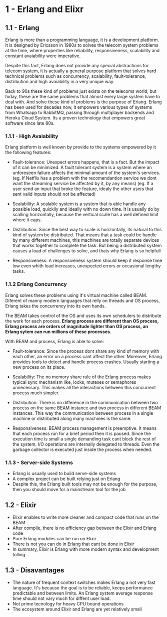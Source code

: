 # 1 - Erlang and Elixr

## 1.1 - Erlang

Erlang is more than a programming language, it is a development platform. It is designed by Ericsson in 1980s to solves the telecom system problems at the time, where properties like reliability, responsiveness, scalability and constant avaiability were imperative.

Despite this fact, Erlang does not provide any special abstractions for telecom system, it is actually a general purpose platform that solves hard technical problems such as concurrency, scalability, fault-tolerance, distribution and high avaiability in a very unique way.

Back to 90s these kind of problems just exists on the telecoms world, but today, these are the same problems that almost every large system have to deal with. And solve these kind of problems is the purpose of Erlang. Erlang has been used for decades now, it empowers various types of systems from Whatsapp to RabbitMQ, passing through multiplayer backends and Heroku Cloud System. Its a proven technology that empowers great software since late 80s.

### 1.1.1 - High Avaiability

Erlang platform is well known by provide to the systems empowered by it the following features:

- Fault-tolerance: Unexpect errors happens, that is a fact. But the impact of it can be minimized. A fault tolerant system is a system where an unforeseen failure affects the minimal amount of the system's services. (eg. If Netflix has a problem with the recomendantion service we dont want the streaming service be affected by it, by any means) (eg. If a user send an input that broke the feature, idealy the other users that sent valid inputs should not be affected)

- Scalability: A scalable system is a system that is able handle any possible load, quicklly and ideally with no down time. It is usually do by scalling horizontally, because the vertical scale has a well defined limit where it caps.

- Distribution: Since the best way to scale is horizontally, its natural to this kind of system be distributed. That means that a task could be handle by many different machines, this machines are totally separate devices that works together to complete the task. But being a distributed system causes a load of challenges to solve, and thats why Erlang is so helpfull

- Responsiveness: A responsiveness system should keep it response time low even whith load increases, unexpected errors or occasional lengthy tasks.

### 1.1.2 Erlang Concurrency

Erlang solves these problems using it's virtual machine called BEAM. Diferent of manny modern languages that relly on threads and OS process, Erlang takes the concurrency into its own hands.

The BEAM takes control of the OS and uses its own schedulers to distribute the work for each process. **Erlang process are different than OS process, Erlang process are orders of magnitude lighter than OS process, an Erlang sytem can run millions of these processes**.

With BEAM and process, Erlang is able to solve:

- Fault-tolerance: Since the process dont share any kind of memory with each other, an error on a process cant affect the other. Moreover, Erlang provides tools to detect and handle process crashes. Usually starting a new process on its place.

- Scalability: The no memory share rule of the Erlang process makes typical sync mechanism like, locks, mutexes or semaphores unnecessary. This makes all the interactions between this concurrent process much simpler.

- Distribution: There is no difference in the communication between two process on the same BEAM instance and two process in different BEAM instances. This way the communication between process in a single machine or distributed along many machines is the same.

- Responsiveness: BEAM process management is preemptive. It means that each process run for a brief period then it is paused. Since the execution time is small a single demanding task cant block the rest of the system. I/O operations are internally delegated to threads. Even the garbage collector is executed just inside the process when needed.

### 1.1.3 - Server-side Systems

- Erlang is usually used to build serve-side systems
- A complex project can be built relying just on Erlang
- Despite this, the Erlang built tools may not be enough for the purpose, then you should move for a mainstream tool for the job

## 1.2 - Elixir

- Elixir enables to write more cleaner and compact code that runs on the BEAM
- After compile, there is no efficiency gap between the Elixir and Erlang code
- Pure Erlang modules can be run on Elixir
- There is not you can do in Erlang that cant be done in Elixir
- In summary, Elixir is Erlang with more modern syntax and development tolling

## 1.3 - Disavantages

- The nature of frequent context switches makes Erlang a not very fast language. It's because the goal is to be reliable, keeps performance predictable and between limits. An Erlang system average response time should not vary much for diffent user load.
- Not prime tecnology for heavy CPU bound operations
- The ecosystem around Elixir and Erlang are yet relatively small
